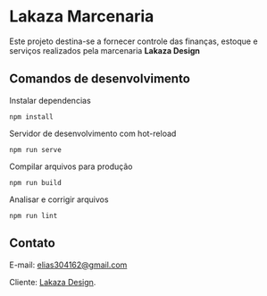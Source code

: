 # Lakaza Marcenaria

Este projeto destina-se a fornecer controle das finanças, estoque e serviços realizados pela marcenaria **Lakaza Design**

## Comandos de desenvolvimento

Instalar dependencias

```
npm install
```

Servidor de desenvolvimento com hot-reload

```
npm run serve
```

Compilar arquivos para produção

```
npm run build
```

Analisar e corrigir arquivos

```
npm run lint
```

## Contato

E-mail: elias304162@gmail.com

Cliente: [Lakaza Design](https://lakaza.com.br/).

